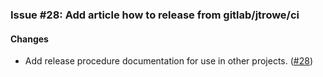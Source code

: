 ### Issue #28: Add article how to release from gitlab/jtrowe/ci

#### Changes

- Add release procedure documentation for use in other projects.
  ([#28](https://github.com/jtrowe/DevOps-Manual/issues/28))
